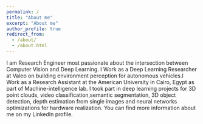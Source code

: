 ```yaml
---
permalink: /
title: "About me"
excerpt: "About me"
author_profile: true
redirect_from: 
  - /about/
  - /about.html
---
```


I am Research Engineer most passionate about the intersection between Computer Vision and Deep Learning. I Work as a Deep Learning Researcher at Valeo on building environment perception for autonomous vehicles.I Work as a Research Assistant at the American University in Cairo, Egypt as part of Machine-intelligence lab. I took part in deep learning projects for 3D point clouds, video classification,semantic segmentation, 3D object detection, depth estimation from single images and neural networks optimizations for hardware realization. You can find more information about me on my LinkedIn profile.

